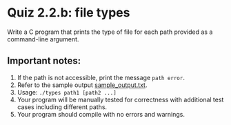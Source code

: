 # Quiz 2.2.b: file types

Write a C program that prints the type of file for each path provided as a command-line argument.

## Important notes: 
1. If the path is not accessible, print the message `path error`.
1. Refer to the sample output [sample_output.txt](sample_output.txt).
1. Usage: `./types path1 [path2 ...]`
1. Your program will be manually tested for correctness with additional test cases including different paths.
1. Your program should compile with no errors and warnings.
